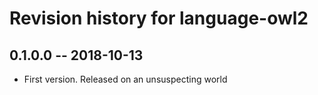 # Revision history for language-owl2

## 0.1.0.0  -- 2018-10-13

- First version. Released on an unsuspecting world
